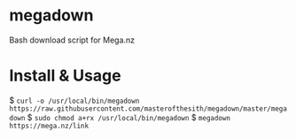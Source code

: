 # megadown
Bash download script for Mega.nz

# Install & Usage
$ `curl -o /usr/local/bin/megadown https://raw.githubusercontent.com/masterofthesith/megadown/master/megadown`
$ `sudo chmod a+rx /usr/local/bin/megadown`
$ `megadown https://mega.nz/link`

